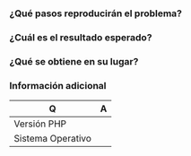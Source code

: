 ### ¿Qué pasos reproducirán el problema?


### ¿Cuál es el resultado esperado?


### ¿Qué se obtiene en su lugar?


### Información adicional


| Q                 | A   |
|-------------------|-----|
| Versión PHP       |     |
| Sistema Operativo |     |
